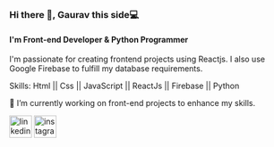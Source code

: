 ### Hi there 👋, Gaurav this side💻
#### I'm Front-end Developer & Python Programmer

I'm passionate for creating frontend projects using Reactjs.
I also use Google Firebase to fulfill my database requirements.

Skills: Html || Css || JavaScript || ReactJs || Firebase || Python 

🔭 I’m currently working on front-end projects to enhance my skills. 

[<img src='https://cdn.jsdelivr.net/npm/simple-icons@3.0.1/icons/linkedin.svg' alt='linkedin' height='40'>](https://www.linkedin.com/in/https://www.linkedin.com/in/gaurav-maurya-49b6a9229/?trk=public_profile_browsemap&originalSubdomain=in/)  [<img src='https://cdn.jsdelivr.net/npm/simple-icons@3.0.1/icons/instagram.svg' alt='instagram' height='40'>](https://www.instagram.com/https://www.instagram.com/gaurav_as_gm//)  



